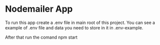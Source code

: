 # Nodemailer App

To run this app create a .env file in main root of this project.
You can see a example of .env file and data you need to store in it in .env-example.

After that run the comand npm start
